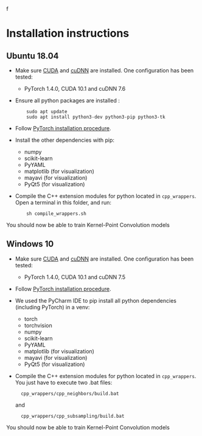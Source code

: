 f
# Installation instructions

## Ubuntu 18.04
     
* Make sure <a href="https://docs.nvidia.com/cuda/cuda-installation-guide-linux/index.html">CUDA</a>  and <a href="https://docs.nvidia.com/deeplearning/sdk/cudnn-install/index.html">cuDNN</a> are installed. One configuration has been tested: 
     - PyTorch 1.4.0, CUDA 10.1 and cuDNN 7.6
     
* Ensure all python packages are installed :

          sudo apt update
          sudo apt install python3-dev python3-pip python3-tk

* Follow <a href="https://pytorch.org/get-started/locally/">PyTorch installation procedure</a>.

* Install the other dependencies with pip:
     - numpy
     - scikit-learn
     - PyYAML
     - matplotlib (for visualization)
     - mayavi (for visualization)
     - PyQt5 (for visualization)
     
* Compile the C++ extension modules for python located in `cpp_wrappers`. Open a terminal in this folder, and run:

          sh compile_wrappers.sh

You should now be able to train Kernel-Point Convolution models

## Windows 10
     
* Make sure <a href="https://docs.nvidia.com/cuda/cuda-installation-guide-linux/index.html">CUDA</a>  and <a href="https://docs.nvidia.com/deeplearning/sdk/cudnn-install/index.html">cuDNN</a> are installed. One configuration has been tested: 
     - PyTorch 1.4.0, CUDA 10.1 and cuDNN 7.5
     
* Follow <a href="https://pytorch.org/get-started/locally/">PyTorch installation procedure</a>.
     
* We used the PyCharm IDE to pip install all python dependencies (including PyTorch) in a venv:
     - torch
     - torchvision
     - numpy
     - scikit-learn
     - PyYAML
     - matplotlib (for visualization)
     - mayavi (for visualization)
     - PyQt5 (for visualization)
     
* Compile the C++ extension modules for python located in `cpp_wrappers`. You just have to execute two .bat files:

        cpp_wrappers/cpp_neighbors/build.bat
        
  and
        
        cpp_wrappers/cpp_subsampling/build.bat
        
You should now be able to train Kernel-Point Convolution models


